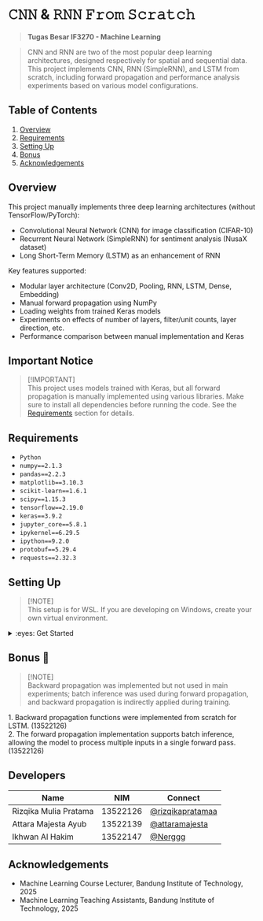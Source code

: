 # 𝙲𝙽𝙽 & 𝚁𝙽𝙽 𝙵𝚛𝚘𝚖 𝚂𝚌𝚛𝚊𝚝𝚌𝚑

> **Tugas Besar IF3270 - Machine Learning**

> CNN and RNN are two of the most popular deep learning architectures, designed respectively for spatial and sequential data. This project implements CNN, RNN (SimpleRNN), and LSTM from scratch, including forward propagation and performance analysis experiments based on various model configurations.

## Table of Contents

1. [Overview](#overview)
2. [Requirements](#requirements)
3. [Setting Up](#setting-up)
4. [Bonus](#bonus-🤑)
5. [Acknowledgements](#acknowledgements)

## Overview

This project manually implements three deep learning architectures (without TensorFlow/PyTorch):

- Convolutional Neural Network (CNN) for image classification (CIFAR-10)
- Recurrent Neural Network (SimpleRNN) for sentiment analysis (NusaX dataset)
- Long Short-Term Memory (LSTM) as an enhancement of RNN

Key features supported:

- Modular layer architecture (Conv2D, Pooling, RNN, LSTM, Dense, Embedding)
- Manual forward propagation using NumPy
- Loading weights from trained Keras models
- Experiments on effects of number of layers, filter/unit counts, layer direction, etc.
- Performance comparison between manual implementation and Keras

## Important Notice

> [!IMPORTANT]\
> This project uses models trained with Keras, but all forward propagation is manually implemented using various libraries. Make sure to install all dependencies before running the code. See the [Requirements](#requirements) section for details.

## Requirements

- `Python`
- `numpy==2.1.3`
- `pandas==2.2.3`
- `matplotlib==3.10.3`
- `scikit-learn==1.6.1`
- `scipy==1.15.3`
- `tensorflow==2.19.0`
- `keras==3.9.2`
- `jupyter_core==5.8.1`
- `ipykernel==6.29.5`
- `ipython==9.2.0`
- `protobuf==5.29.4`
- `requests==2.32.3`

## Setting Up

> [!NOTE]\
> This setup is for WSL. If you are developing on Windows, create your own virtual environment.

<details>
<summary>:eyes: Get Started</summary>

#### Clone the Repository:

```sh
 git clone https://github.com/rizqikapratamaa/Tubes2-IF3270-ML31
 cd Tubes2-IF3270-ML31
```

#### Create new env

```sh
 python3 -m venv env_tubes
 source env_tubes/bin/activate
```

#### Install requirements

```sh
 pip install -r requirement.txt
```

#### Run the program as needed

#### After finishing, exit from venv

```sh
 deactivate
```

</details>

## Bonus 🤑

> [!NOTE]\
> Backward propagation was implemented but not used in main experiments; batch inference was used during forward propagation, and backward propagation is indirectly applied during training.

<summary>1. Backward propagation functions were implemented from scratch for LSTM. (13522126)</summary>
<summary>2. The forward propagation implementation supports batch inference, allowing the model to process multiple inputs in a single forward pass. (13522126)</summary>

## Developers

| Name                  | NIM      | Connect                                                |
| --------------------- | -------- | ------------------------------------------------------ |
| Rizqika Mulia Pratama | 13522126 | [@rizqikapratamaa](https://github.com/rizqikapratamaa) |
| Attara Majesta Ayub   | 13522139 | [@attaramajesta](https://github.com/attaramajesta)     |
| Ikhwan Al Hakim       | 13522147 | [@Nerggg](https://github.com/Nerggg)                   |

## Acknowledgements

- Machine Learning Course Lecturer, Bandung Institute of Technology, 2025
- Machine Learning Teaching Assistants, Bandung Institute of Technology, 2025
